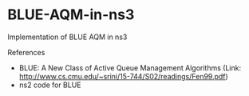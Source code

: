 # BLUE-AQM-in-ns3
Implementation of BLUE AQM in ns3

References
- BLUE: A New Class of Active Queue Management Algorithms (Link: http://www.cs.cmu.edu/~srini/15-744/S02/readings/Fen99.pdf)
- ns2 code for BLUE
